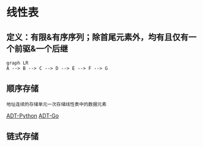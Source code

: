 # 线性表
## 定义：有限&有序序列；除首尾元素外，均有且仅有一个前驱&一个后继
```mermaid
graph LR
A --> B --> C --> D --> E --> F --> G
```
## 顺序存储
    地址连续的存储单元一次存储线性表中的数据元素
[ADT-Python](./Linear_sequence_ADT.py)
[ADT-Go](./Linear_sequence_ADT.go)
## 链式存储
